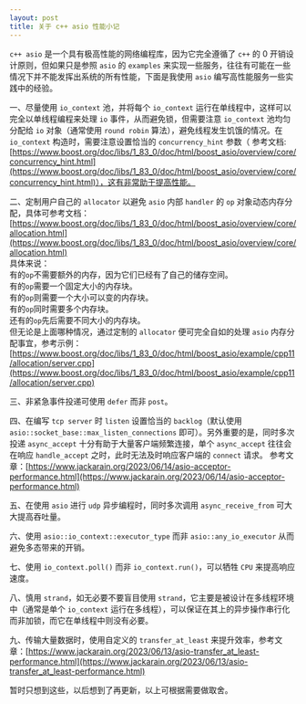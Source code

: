 ```yaml
---
layout: post
title: 关于 c++ asio 性能小记
---
```


`c++ asio` 是一个具有极高性能的网络编程库，因为它完全遵循了 `c++` 的 0 开销设计原则，但如果只是参照 `asio` 的 `examples` 来实现一些服务，往往有可能在一些情况下并不能发挥出系统的所有性能，下面是我使用 `asio` 编写高性能服务一些实践中的经验。

一、尽量使用 `io_context` 池，并将每个 `io_context` 运行在单线程中，这样可以完全以单线程编程来处理 `io` 事件，从而避免锁，但需要注意 `io_context` 池均匀分配给 `io` 对象（通常使用 `round robin` 算法），避免线程发生饥饿的情况。在 `io_context` 构造时，需要注意设置恰当的 `concurrency_hint` 参数（ 参考文档: [https://www.boost.org/doc/libs/1_83_0/doc/html/boost_asio/overview/core/concurrency_hint.html](https://www.boost.org/doc/libs/1_83_0/doc/html/boost_asio/overview/core/concurrency_hint.html)），这有非常助于提高性能。

二、定制用户自己的 `allocator` 以避免 `asio` 内部 `handler` 的 `op` 对象动态内存分配，具体可参考文档：[https://www.boost.org/doc/libs/1_83_0/doc/html/boost_asio/overview/core/allocation.html](https://www.boost.org/doc/libs/1_83_0/doc/html/boost_asio/overview/core/allocation.html)  
具体来说：  
有的`op`不需要额外的内存，因为它们已经有了自己的储存空间。  
有的`op`需要一个固定大小的内存块。  
有的`op`则需要一个大小可以变的内存块。  
有的`op`同时需要多个内存块。  
还有的`op`先后需要不同大小的内存块。  
但无论是上面哪种情况，通过定制的 `allocator` 便可完全自如的处理 `asio` 内存分配事宜，参考示例：[https://www.boost.org/doc/libs/1_83_0/doc/html/boost_asio/example/cpp11/allocation/server.cpp](https://www.boost.org/doc/libs/1_83_0/doc/html/boost_asio/example/cpp11/allocation/server.cpp)

三、非紧急事件投递可使用 `defer` 而非 `post`。

四、在编写 `tcp server` 时 `listen` 设置恰当的 `backlog`（默认使用 `asio::socket_base::max_listen_connections` 即可）。另外重要的是，同时多次投递 `async_accept` 十分有助于大量客户端频繁连接，单个 `async_accept` 往往会在响应 `handle_accept` 之时，此时无法及时响应客户端的 `connect` 请求。
参考文章：[https://www.jackarain.org/2023/06/14/asio-acceptor-performance.html](https://www.jackarain.org/2023/06/14/asio-acceptor-performance.html)

五、在使用 `asio` 进行 `udp` 异步编程时，同时多次调用 `async_receive_from` 可大大提高吞吐量。

六、使用 `asio::io_context::executor_type` 而非 `asio::any_io_executor` 从而避免多态带来的开销。

七、使用 `io_context.poll()` 而非 `io_context.run()`，可以牺牲 `CPU` 来提高响应速度。

八、慎用 `strand`，如无必要不要盲目使用 `strand`，它主要是被设计在多线程环境中（通常是单个 `io_context` 运行在多线程），可以保证在其上的异步操作串行化而非加锁，而它在单线程中则没有必要。

九、传输大量数据时，使用自定义的 `transfer_at_least` 来提升效率，参考文章：[https://www.jackarain.org/2023/06/13/asio-transfer_at_least-performance.html](https://www.jackarain.org/2023/06/13/asio-transfer_at_least-performance.html) 


暂时只想到这些，以后想到了再更新，以上可根据需要做取舍。


